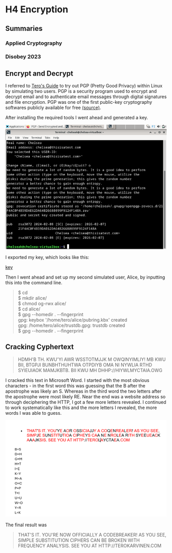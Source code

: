 # H4 Encryption


## Summaries


### Applied Cryptography


### Disobey 2023


## Encrypt and Decrypt


I referred to [Tero's Guide](https://terokarvinen.com/2023/pgp-encrypt-sign-verify/) to try out PGP (Pretty Good Privacy) within Linux by simulating two users. PGP is a security program used to encrypt and decrypt email and to authenticate email messages through digital signatures and file encryption. PGP was one of the first public-key cryptography softwares publicly available for free [(source)](https://www.fortinet.com/resources/cyberglossary/pgp-encryption).

After installing the required tools I went ahead and generated a key.

![Public Key](https://github.com/chelsea-12/chelseaexamples/blob/main/Screenshot%202024-02-08%20140359.png)

I exported my key, which looks like this:


[key](https://github.com/chelsea-12/chelseaexamples/blob/main/Screenshot%202024-02-08%20141556.png)


Then I went ahead and set up my second simulated user, Alice, by inputting this into the command line.

>$ cd<br>
$ mkdir alice/<br>
$ chmod og-rwx alice/<br>
$ cd alice/<br>
$ gpg --homedir . --fingerprint<br>
gpg: keybox '/home/tero/alice/pubring.kbx' created<br>
gpg: /home/tero/alice/trustdb.gpg: trustdb created<br>
$ gpg --homedir . --fingerprint


## Cracking Cyphertext

>HDMH'B TH. KWU'YI AWR WSSTOTMJJK M OWQINYIMLIY! MB KWU BII, BTGPJI BUNBHTHUHTWA OTPDIYB OMA NI NYWLIA RTHD SYIEUIAOK MAMJKBTB. BII KWU MH DHHP://HIYWLMYCTAIA.OWG

I cracked this text in Microsoft Word. I started with the most obvious characters - in the first word this was guessing that the B after the apostrophe was likely an S. Whereas in the third word the two letters after the apostrophe were most likely RE. Near the end was a website address so through deciphering the HTTP, I got a few more letters revealed. I continued to work systematically like this and the more letters I revealed, the more words I was able to guess.

![Deciphering the text](https://github.com/chelsea-12/chelseaexamples/blob/main/Screenshot%202024-02-08%20104432.png)

The final result was

>THAT'S IT. YOU'RE NOW OFFICIALLY A CODEBREAKER! AS YOU SEE, SIMPLE SUBSTITUTION CIPHERS CAN BE BROKEN WITH FREQUENCY ANALYSIS. SEE YOU AT HTTP://TEROKARVINEN.COM
